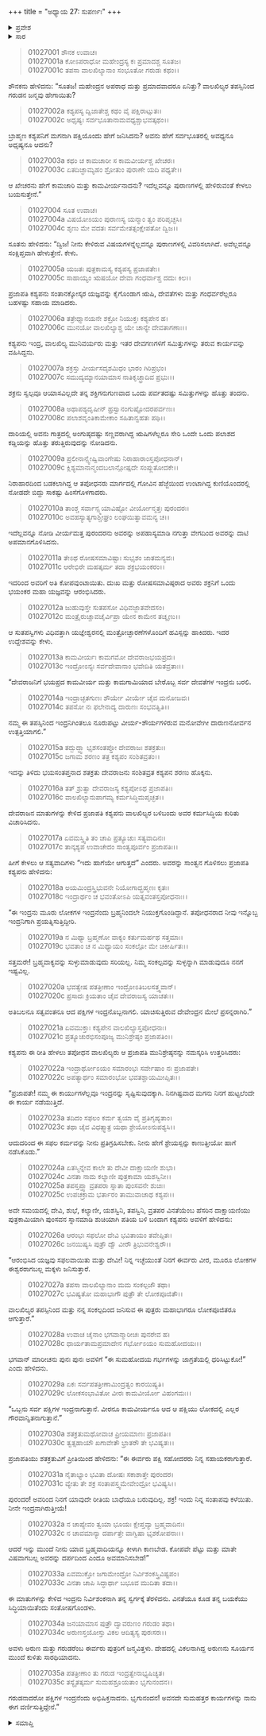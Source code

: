 +++
title = "ಅಧ್ಯಾಯ 27: ಸುಪರ್ಣಃ"
+++

<details><summary>ಪ್ರವೇಶ</summary>


।।   ಓಂ ಓಂ ನಮೋ ನಾರಾಯಣಾಯ।।   ಶ್ರೀ ವೇದವ್ಯಾಸಾಯ ನಮಃ ।।

ಶ್ರೀ ಕೃಷ್ಣದ್ವೈಪಾಯನ ವೇದವ್ಯಾಸ ವಿರಚಿತ  

**ಶ್ರೀ ಮಹಾಭಾರತ**

**ಆದಿ ಪರ್ವ**

**ಆಸ್ತೀಕ ಪರ್ವ**

**ಅಧ್ಯಾಯ 27**

</details>


<details><summary>ಸಾರ</summary>
ಇಂದ್ರನಿಂದ ಅಪಮಾನಿಸಲ್ಪಟ್ಟ ವಾಲಖಿಲ್ಯರು ಗರುಡೋತ್ಪತ್ತಿಗೆ ಯುಜ್ಞ ಮಾಡುವುದು (1-10). ಯಜ್ಞ-ಫಲವಾಗಿ ವಿನತೆಯಲ್ಲಿ ಅರುಣ-ಗರುಡರ ಜನನ (11-35).


</details>

> 01027001 ಶೌನಕ ಉವಾಚ।  
01027001a ಕೋಽಪರಾಧೋ ಮಹೇಂದ್ರಸ್ಯ ಕಃ ಪ್ರಮಾದಶ್ಚ ಸೂತಜ।  
01027001c ತಪಸಾ ವಾಲಖಿಲ್ಯಾನಾಂ ಸಂಭೂತೋ ಗರುಡಃ ಕಥಂ।।

ಶೌನಕನು ಹೇಳಿದನು: “ಸೂತಜ! ಮಹೇಂದ್ರನ ಅಪರಾಧ ಮತ್ತು ಪ್ರಮಾದವಾದರೂ ಏನಿತ್ತು? ವಾಲಖಿಲ್ಯರ ತಪಸ್ಸಿನಿಂದ ಗರುಡನ ಜನ್ಮವು ಹೇಗಾಯಿತು?

> 01027002a ಕಶ್ಯಪಸ್ಯ ದ್ವಿಜಾತೇಶ್ಚ ಕಥಂ ವೈ ಪಕ್ಷಿರಾಟ್ಸುತಃ।  
01027002c ಅಧೃಷ್ಯಃ ಸರ್ವಭೂತಾನಾಮವಧ್ಯಶ್ಚಾಭವತ್ಕಥಂ।।

ಬ್ರಾಹ್ಮಣ ಕಶ್ಯಪನಿಗೆ ಮಗನಾಗಿ ಪಕ್ಷಿಯೊಂದು ಹೇಗೆ ಜನಿಸಿದನು? ಅವನು ಹೇಗೆ ಸರ್ವಭೂತರಲ್ಲಿ ಅವಧ್ಯನೂ ಅಧೃಷ್ಯನೂ ಆದನು?

> 01027003a ಕಥಂ ಚ ಕಾಮಚಾರೀ ಸ ಕಾಮವೀರ್ಯಶ್ಚ ಖೇಚರಃ।  
01027003c ಏತದಿಚ್ಛಾಮ್ಯಹಂ ಶ್ರೋತುಂ ಪುರಾಣೇ ಯದಿ ಪಥ್ಯತೇ।।

ಆ ಖೇಚರನು ಹೇಗೆ ಕಾಮಚಾರಿ ಮತ್ತು ಕಾಮವೀರ್ಯನಾದನು? ಇದೆಲ್ಲವನ್ನೂ ಪುರಾಣಗಳಲ್ಲಿ ಹೇಳಿರುವಂತೆ ಕೇಳಲು ಬಯಸುತ್ತೇನೆ.”

> 01027004 ಸೂತ ಉವಾಚ।  
01027004a ವಿಷಯೋಽಯಂ ಪುರಾಣಸ್ಯ ಯನ್ಮಾಂ ತ್ವಂ ಪರಿಪೃಚ್ಛಸಿ।  
01027004c ಶೃಣು ಮೇ ವದತಃ ಸರ್ವಮೇತತ್ಸಂಕ್ಷೇಪತೋ ದ್ವಿಜ।।

ಸೂತನು ಹೇಳಿದನು: “ದ್ವಿಜ! ನೀನು ಕೇಳಿರುವ ವಿಷಯಗಳನ್ನೆಲ್ಲವನ್ನೂ ಪುರಾಣಗಳಲ್ಲಿ ವಿವರಿಸಲಾಗಿದೆ. ಅವೆಲ್ಲವನ್ನೂ ಸಂಕ್ಷಿಪ್ತವಾಗಿ ಹೇಳುತ್ತೇನೆ. ಕೇಳು.

> 01027005a ಯಜತಃ ಪುತ್ರಕಾಮಸ್ಯ ಕಶ್ಯಪಸ್ಯ ಪ್ರಜಾಪತೇಃ।  
01027005c ಸಾಹಾಯ್ಯಂ ಋಷಯೋ ದೇವಾ ಗಂಧರ್ವಾಶ್ಚ ದದುಃ ಕಿಲ।।

ಪ್ರಜಾಪತಿ ಕಶ್ಯಪನು ಸಂತಾನಕ್ಕೋಸ್ಕರ ಯಜ್ಞವನ್ನು ಕೈಗೊಂಡಾಗ ಋಷಿ, ದೇವತೆಗಳು ಮತ್ತು ಗಂಧರ್ವರೆಲ್ಲರೂ ಬಹಳಷ್ಟು ಸಹಾಯ ಮಾಡಿದರು.

> 01027006a ತತ್ರೇಧ್ಮಾನಯನೇ ಶಕ್ರೋ ನಿಯುಕ್ತಃ ಕಶ್ಯಪೇನ ಹ।  
01027006c ಮುನಯೋ ವಾಲಖಿಲ್ಯಾಶ್ಚ ಯೇ ಚಾನ್ಯೇ ದೇವತಾಗಣಾಃ।।

ಕಶ್ಯಪನು ಇಂದ್ರ, ವಾಲಖಿಲ್ಯ ಮುನಿವರ್ಯರು ಮತ್ತು ಇತರ ದೇವಗಣಗಳಿಗೆ ಸಮಿತ್ತುಗಳನ್ನು ತರುವ ಕಾರ್ಯವನ್ನು ವಹಿಸಿದ್ದನು.

> 01027007a ಶಕ್ರಸ್ತು ವೀರ್ಯಸದೃಶಮಿಧಂ ಭಾರಂ ಗಿರಿಪ್ರಭಂ।  
01027007c ಸಮುದ್ಯಮ್ಯಾನಯಾಮಾಸ ನಾತಿಕೃಚ್ಛ್ರಾದಿವ ಪ್ರಭುಃ।।

ಶಕ್ರನು ಸ್ವಲ್ಪವೂ ಆಯಾಸವಿಲ್ಲದೇ ತನ್ನ ಶಕ್ತಿಗನುಗುಣವಾದ ಒಂದು ಪರ್ವತದಷ್ಟು ಸಮಿತ್ತುಗಳನ್ನು ಹೊತ್ತು ತಂದನು.

> 01027008a ಅಥಾಪಶ್ಯದೃಷೀನ್ ಹ್ರಸ್ವಾನಂಗುಷ್ಟೋದರಪರ್ವಣಃ।  
01027008c ಪಲಾಶವೃಂತಿಕಾಮೇಕಾಂ ಸಹಿತಾನ್ವಹತಃ ಪಥಿ।।

ದಾರಿಯಲ್ಲಿ ಅವನು ಗಾತ್ರದಲ್ಲಿ ಅಂಗುಷ್ಠದಷ್ಟು ಸಣ್ಣವರಾಗಿದ್ದ ಋಷಿಗಳೆಲ್ಲರೂ ಸೇರಿ ಒಂದೇ ಒಂದು ಪಲಾಶದ ಕಡ್ಡಿಯನ್ನು ಹೊತ್ತು ತರುತ್ತಿರುವುದನ್ನು ನೋಡಿದನು.

> 01027009a ಪ್ರಲೀನಾನ್ಸ್ವೇಷ್ವಿವಾಂಗೇಷು ನಿರಾಹಾರಾಂಸ್ತಪೋಧನಾನ್।   
01027009c ಕ್ಲಿಶ್ಯಮಾನಾನ್ಮಂದಬಲಾನ್ಗೋಷ್ಪದೇ ಸಂಪ್ಲುತೋದಕೇ।।

ನಿರಾಹಾರದಿಂದ ಬಡಕಲಾಗಿದ್ದ ಆ ತಪೋಧನರು ಮಾರ್ಗದಲ್ಲಿ ಗೋವಿನ ಹೆಜ್ಜೆಯಿಂದ ಉಂಟಾಗಿದ್ದ ಕುಣಿಯೊಂದರಲ್ಲಿ ನೋಡದೇ ಬಿದ್ದು ಸಾಕಷ್ಟು ಹಿಂಸೆಗೊಳಗಾದರು.

> 01027010a ತಾಂಶ್ಚ ಸರ್ವಾನ್ಸ್ಮಯಾವಿಷ್ಟೋ ವೀರ್ಯೋನ್ಮತ್ತಃ ಪುರಂದರಃ।  
01027010c ಅವಹಸ್ಯಾತ್ಯಗಾಶ್ಚೀಘ್ರಂ ಲಂಘಯಿತ್ವಾವಮನ್ಯ ಚ।।

ಇದೆಲ್ಲವನ್ನೂ ನೋಡಿ ವೀರ್ಯಮತ್ತ ಪುರಂದರನು ಅವರನ್ನು ಅಪಹಾಸ್ಯಮಾಡಿ ನಗುತ್ತಾ ವೇಗದಿಂದ ಅವರನ್ನು ದಾಟಿ ಅಪಮಾನಗೊಳಿಸಿದನು.

> 01027011a ತೇಽಥ ರೋಷಸಮಾವಿಷ್ಟಾಃ ಸುಭೃಶಂ ಜಾತಮನ್ಯವಃ।  
01027011c ಆರೇಭಿರೇ ಮಹತ್ಕರ್ಮ ತದಾ ಶಕ್ರಭಯಂಕರಂ।।

ಇದರಿಂದ ಅವರಿಗೆ ಅತಿ ಕೋಪವುಂಟಾಯಿತು. ದುಃಖ ಮತ್ತು ರೋಷಸಮಾವಿಷ್ಠರಾದ ಅವರು ಶಕ್ರನಿಗೆ ಒಂದು ಭಯಂಕರ ಮಹಾ ಯಜ್ಞವನ್ನು ಆರಂಭಿಸಿದರು.

> 01027012a ಜುಹುವುಸ್ತೇ ಸುತಪಸೋ ವಿಧಿವಜ್ಜಾತವೇದಸಂ।   
01027012c ಮಂತ್ರೈರುಚ್ಚಾವಚೈರ್ವಿಪ್ರಾ ಯೇನ ಕಾಮೇನ ತಚ್ಶೃಣು।।

ಆ ಸುತಪಸ್ವಿಗಳು ವಿಧಿವತ್ತಾಗಿ ಯಜ್ಞೇಶ್ವರನಲ್ಲಿ ಮಂತ್ರೋಚ್ಛಾರಣೆಗಳೊಂದಿಗೆ ಹವಿಸ್ಸನ್ನು ಹಾಕಿದರು. ಇದರ ಉದ್ದೇಶವನ್ನು ಕೇಳು.

> 01027013a ಕಾಮವೀರ್ಯಃ ಕಾಮಗಮೋ ದೇವರಾಜಭಯಪ್ರದಃ।  
01027013c ಇಂದ್ರೋಽನ್ಯಃ ಸರ್ವದೇವಾನಾಂ ಭವೇದಿತಿ ಯತವ್ರತಾಃ।।

“ದೇವರಾಜನಿಗೆ ಭಯಪ್ರದ ಕಾಮವೀರ್ಯ ಮತ್ತು ಕಾಮಗಾಮಿಯಾದ ಬೇರೊಬ್ಬ ಸರ್ವ ದೇವತೆಗಳ ಇಂದ್ರನು ಬರಲಿ.

> 01027014a ಇಂದ್ರಾಚ್ಛತಗುಣಃ ಶೌರ್ಯೇ ವೀರ್ಯೇ ಚೈವ ಮನೋಜವಃ।  
01027014c ತಪಸೋ ನಃ ಫಲೇನಾದ್ಯ ದಾರುಣಃ ಸಂಭವತ್ವಿತಿ।।

ನಮ್ಮ ಈ ತಪಸ್ಸಿನಿಂದ ಇಂದ್ರನಿಗಿಂತಲೂ ನೂರುಪಟ್ಟು ವೀರ್ಯ-ಶೌರ್ಯಗಳಿರುವ ಮನೋವೇಗೀ ದಾರುಣನೋರ್ವನ ಉತ್ಪತ್ತಿಯಾಗಲಿ.”

> 01027015a ತದ್ಬುದ್ಧ್ವಾ ಭೃಶಸಂತಪ್ತೋ ದೇವರಾಜಃ ಶತಕ್ರತುಃ।  
01027015c ಜಗಾಮ ಶರಣಂ ತತ್ರ ಕಶ್ಯಪಂ ಸಂಶಿತವ್ರತಂ।।

ಇದನ್ನು ತಿಳಿದು ಭಯಸಂತಪ್ತನಾದ ಶತಕ್ರತು ದೇವರಾಜನು ಸಂಶಿತವ್ರತ ಕಶ್ಯಪನ ಶರಣು ಹೊಕ್ಕನು.

> 01027016a ತತ್ ಶ್ರುತ್ವಾ ದೇವರಾಜಸ್ಯ ಕಶ್ಯಪೋಽಥ ಪ್ರಜಾಪತಿಃ।  
01027016c ವಾಲಖಿಲ್ಯಾನುಪಾಗಮ್ಯ ಕರ್ಮಸಿದ್ಧಿಮಪೃಚ್ಛತ।।

ದೇವರಾಜನ ಮಾತುಗಳನ್ನು ಕೇಳಿದ ಪ್ರಜಾಪತಿ ಕಶ್ಯಪನು ವಾಲಖಿಲ್ಯರ ಬಳಿಬಂದು ಅವರ ಕರ್ಮಸಿದ್ಧಿಯ ಕುರಿತು ವಿಚಾರಿಸಿದನು.

> 01027017a ಏವಮಸ್ತ್ವಿತಿ ತಂ ಚಾಪಿ ಪ್ರತ್ಯೂಚುಃ ಸತ್ಯವಾದಿನಃ।  
01027017c ತಾನ್ಕಶ್ಯಪ ಉವಾಚೇದಂ ಸಾಂತ್ವಪೂರ್ವಂ ಪ್ರಜಾಪತಿಃ।।

ಹೀಗೆ ಕೇಳಲು ಆ ಸತ್ಯವಾದಿಗಳು “ಇದು ಹಾಗೆಯೇ ಆಗುತ್ತದೆ” ಎಂದರು. ಅವರನ್ನು ಸಾಂತ್ವನ ಗೊಳಿಸಲು ಪ್ರಜಾಪತಿ ಕಶ್ಯಪನು ಹೇಳಿದನು:

> 01027018a ಅಯಮಿಂದ್ರಸ್ತ್ರಿಭುವನೇ ನಿಯೋಗಾದ್ಬ್ರಹ್ಮಣಃ ಕೃತಃ।   
01027018c ಇಂದ್ರಾರ್ಥಂ ಚ ಭವಂತೋಽಪಿ ಯತ್ನವಂತಸ್ತಪೋಧನಾಃ।।

“ಈ ಇಂದ್ರನು ಮೂರು ಲೋಕಗಳ ಇಂದ್ರನೆಂದು ಬ್ರಹ್ಮನಿಂದಲೇ ನಿಯುಕ್ತಗೊಂಡಿದ್ದಾನೆ. ತಪೋಧನರಾದ ನೀವು ಇನ್ನೊಬ್ಬ ಇಂದ್ರನಿಗಾಗಿ ಪ್ರಯತ್ನಿಸುತ್ತಿದ್ದೀರಿ.

> 01027019a ನ ಮಿಥ್ಯಾ ಬ್ರಹ್ಮಣೋ ವಾಕ್ಯಂ ಕರ್ತುಮರ್ಹಥ ಸತ್ತಮಾಃ।  
01027019c ಭವತಾಂ ಚ ನ ಮಿಥ್ಯಾಯಂ ಸಂಕಲ್ಪೋ ಮೇ ಚಿಕೀರ್ಷಿತಃ।।

ಸತ್ತಮರೇ! ಬ್ರಹ್ಮವಾಕ್ಯವನ್ನು ಸುಳ್ಳುಮಾಡುವುದು ಸರಿಯಲ್ಲ. ನಿಮ್ಮ ಸಂಕಲ್ಪವನ್ನು ಸುಳ್ಳನ್ನಾಗಿ ಮಾಡುವುದೂ ನನಗೆ ಇಷ್ಟವಿಲ್ಲ.

> 01027020a ಭವತ್ವೇಷ ಪತತ್ರೀಣಾಂ ಇಂದ್ರೋಽತಿಬಲಸತ್ತ್ವವಾನ್।  
01027020c ಪ್ರಸಾದಃ ಕ್ರಿಯತಾಂ ಚೈವ ದೇವರಾಜಸ್ಯ ಯಾಚತಃ।।

ಅತಿಬಲನೂ ಸತ್ವವಂತನೂ ಆದ ಪಕ್ಷಿಗಳ ಇಂದ್ರನೊಬ್ಬನಾಗಲಿ. ಯಾಚಿಸುತ್ತಿರುವ ದೇವೇಂದ್ರನ ಮೇಲೆ ಪ್ರಸನ್ನರಾಗಿರಿ.”

> 01027021a ಏವಮುಕ್ತಾಃ ಕಶ್ಯಪೇನ ವಾಲಖಿಲ್ಯಾಸ್ತಪೋಧನಾಃ।   
01027021c ಪ್ರತ್ಯೂಚುರಭಿಸಂಪೂಜ್ಯ ಮುನಿಶ್ರೇಷ್ಠಂ ಪ್ರಜಾಪತಿಂ।।

ಕಶ್ಯಪನು ಈ ರೀತಿ ಹೇಳಲು ತಪೋಧನ ವಾಲಖಿಲ್ಯರು ಆ ಪ್ರಜಾಪತಿ ಮುನಿಶ್ರೇಷ್ಠನನ್ನು ನಮಸ್ಕರಿಸಿ ಉತ್ತರಿಸಿದರು:

> 01027022a ಇಂದ್ರಾರ್ಥೋಽಯಂ ಸಮಾರಂಭಃ ಸರ್ವೇಷಾಂ ನಃ ಪ್ರಜಾಪತೇ।  
01027022c ಅಪತ್ಯಾರ್ಥಂ ಸಮಾರಂಭೋ ಭವತಶ್ಚಾಯಮೀಪ್ಸಿತಃ।।

“ಪ್ರಜಾಪತೇ! ನಮ್ಮ ಈ ಕಾರ್ಯುಗಳೆಲ್ಲವೂ ಇಂದ್ರನನ್ನು ಸೃಷ್ಟಿಸುವುದಕ್ಕಾಗಿ. ನಿನಗಿಷ್ಟವಾದ ಮಗನು ನಿನಗೆ ಹುಟ್ಟಲೆಂದೇ ಈ ಕಾರ್ಯ ನಡೆಯುತ್ತಿದೆ.

> 01027023a ತದಿದಂ ಸಫಲಂ ಕರ್ಮ ತ್ವಯಾ ವೈ ಪ್ರತಿಗೃಹ್ಯತಾಂ।  
01027023c ತಥಾ ಚೈವ ವಿಧತ್ಸ್ವಾತ್ರ ಯಥಾ ಶ್ರೇಯೋಽನುಪಶ್ಯಸಿ।।

ಆದುದರಿಂದ ಈ ಸಫಲ ಕರ್ಮವನ್ನು ನೀನು ಪ್ರತಿಗ್ರಹಿಸಬೇಕು. ನೀನು ಹೇಗೆ ಶ್ರೇಯಸ್ಸನ್ನು ಕಾಣುತ್ತೀಯೋ ಹಾಗೆ ನಡೆಸಿಕೊಡು.”

> 01027024a ಏತಸ್ಮಿನ್ನೇವ ಕಾಲೇ ತು ದೇವೀ ದಾಕ್ಷಾಯಣೀ ಶುಭಾ।   
01027024c ವಿನತಾ ನಾಮ ಕಲ್ಯಾಣೀ ಪುತ್ರಕಾಮಾ ಯಶಸ್ವಿನೀ।।  
01027025a ತಪಸ್ತಪ್ತ್ವಾ ವ್ರತಪರಾ ಸ್ನಾತಾ ಪುಂಸವನೇ ಶುಚಿಃ।  
01027025c ಉಪಚಕ್ರಾಮ ಭರ್ತಾರಂ ತಾಮುವಾಚಾಥ ಕಶ್ಯಪಃ।।

ಅದೇ ಸಮಯದಲ್ಲಿ ದೇವಿ, ಶುಭೆ, ಕಲ್ಯಾಣೀ, ಯಶಸ್ವಿನಿ, ತಪಸ್ವಿನಿ, ವ್ರತಪರ ವಿನತೆಯೆಂಬ ಹೆಸರಿನ ದಾಕ್ಷಾಯಣಿಯು ಪುತ್ರಕಾಮಿಯಾಗಿ ಪುಂಸವನ ಸ್ನಾನಮಾಡಿ ಶುಚಿಯಾಗಿ ಪತಿಯ ಬಳಿ ಬಂದಾಗ ಕಶ್ಯಪನು ಅವಳಿಗೆ ಹೇಳಿದನು:

> 01027026a ಆರಂಭಃ ಸಫಲೋ ದೇವಿ ಭವಿತಾಯಂ ತವೇಪ್ಸಿತಃ।  
01027026c ಜನಯಿಷ್ಯಸಿ ಪುತ್ರೌ ದ್ವೌ ವೀರೌ ತ್ರಿಭುವನೇಶ್ವರೌ।।

“ಆರಂಭಿಸಿದ ಯಜ್ಞವು ಸಫಲವಾಯಿತು ಮತ್ತು ದೇವೀ! ನಿನ್ನ ಇಚ್ಛೆಯುಂತೆ ನಿನಗೆ ಈರ್ವರು ವೀರ, ಮೂರೂ ಲೋಕಗಳ ಈಶ್ವರರಾಗಬಲ್ಲ ಮಕ್ಕಳು ಜನಿಸುತ್ತಾರೆ.

> 01027027a ತಪಸಾ ವಾಲಖಿಲ್ಯಾನಾಂ ಮಮ ಸಂಕಲ್ಪಜೌ ತಥಾ।  
01027027c ಭವಿಷ್ಯತೋ ಮಹಾಭಾಗೌ ಪುತ್ರೌ ತೇ ಲೋಕಪೂಜಿತೌ।।

ವಾಲಖಿಲ್ಯರ ತಪಸ್ಸಿನಿಂದ ಮತ್ತು ನನ್ನ ಸಂಕಲ್ಪದಿಂದ ಜನಿಸುವ ಈ ಪುತ್ರರು ಮಹಾಭಾಗರೂ ಲೋಕಪೂಜಿತರೂ ಆಗುತ್ತಾರೆ.”

> 01027028a ಉವಾಚ ಚೈನಾಂ ಭಗವಾನ್ಮಾರೀಚಃ ಪುನರೇವ ಹ।  
01027028c ಧಾರ್ಯತಾಮಪ್ರಮಾದೇನ ಗರ್ಭೋಽಯಂ ಸುಮಹೋದಯಃ।।

ಭಗವಾನ್ ಮಾರೀಚನು ಪುನಃ ಪುನಃ ಅವಳಿಗೆ “ಈ ಸುಮಹೋದಯ ಗರ್ಭಗಳನ್ನು ಜಾಗ್ರತೆಯಲ್ಲಿ ಧರಿಸಿಟ್ಟುಕೋ!” ಎಂದು ಹೇಳಿದನು.

> 01027029a ಏಕಃ ಸರ್ವಪತತ್ರೀಣಾಮಿಂದ್ರತ್ವಂ ಕಾರಯಿಷ್ಯತಿ।  
01027029c ಲೋಕಸಂಭಾವಿತೋ ವೀರಃ ಕಾಮವೀರ್ಯೋ ವಿಹಂಗಮಃ।।

“ಒಬ್ಬನು ಸರ್ವ ಪಕ್ಷಿಗಳ ಇಂದ್ರನಾಗುತ್ತಾನೆ. ವೀರನೂ ಕಾಮವೀರ್ಯನೂ ಆದ ಆ ಪಕ್ಷಿಯು ಲೋಕದಲ್ಲಿ ಎಲ್ಲರ ಗೌರವಾನ್ವಿತನಾಗುತ್ತಾನೆ.”

> 01027030a ಶತಕ್ರತುಮಥೋವಾಚ ಪ್ರೀಯಮಾಣಃ ಪ್ರಜಾಪತಿಃ।  
01027030c ತ್ವತ್ಸಹಾಯೌ ಖಗಾವೇತೌ ಭ್ರಾತರೌ ತೇ ಭವಿಷ್ಯತಃ।।

ಪ್ರಜಾಪತಿಯು ಶತಕ್ರತುವಿಗೆ ಪ್ರೀತಿಯಿಂದ ಹೇಳಿದನು: “ಈ ಈರ್ವರು ಪಕ್ಷಿ ಸಹೋದರರು ನಿನ್ನ ಸಹಾಯಕರಾಗುತ್ತಾರೆ.

> 01027031a ನೈತಾಭ್ಯಾಂ ಭವಿತಾ ದೋಷಃ ಸಕಾಶಾತ್ತೇ ಪುರಂದರ।  
01027031c ವ್ಯೇತು ತೇ ಶಕ್ರ ಸಂತಾಪಸ್ತ್ವಮೇವೇಂದ್ರೋ ಭವಿಷ್ಯಸಿ।।

ಪುರಂದರ! ಅವರಿಂದ ನಿನಗೆ ಯಾವುದೇ ರೀತಿಯ ಬಾಧೆಯೂ ಬರುವುದಿಲ್ಲ. ಶಕ್ರ! ಇಂದು ನಿನ್ನ ಸಂತಾಪವು ಕಳೆಯಿತು. ನೀನೇ ಇಂದ್ರನಾಗಿರುತ್ತೀಯೆ!

> 01027032a ನ ಚಾಪ್ಯೇವಂ ತ್ವಯಾ ಭೂಯಃ ಕ್ಷೇಪ್ತವ್ಯಾ ಬ್ರಹ್ಮವಾದಿನಃ।  
01027032c ನ ಚಾವಮಾನ್ಯಾ ದರ್ಪಾತ್ತೇ ವಾಗ್ವಿಷಾ ಭೃಶಕೋಪನಾಃ।।

ಆದರೆ ಇನ್ನು ಮುಂದೆ ನೀನು ಯಾವ ಬ್ರಹ್ಮವಾದಿಯನ್ನೂ ಕೀಳಾಗಿ ಕಾಣಬೇಡ. ಕೋಪವೇ ಪೆಟ್ಟು ಮತ್ತು ಮಾತೇ ವಿಷವಾಗಬಲ್ಲ ಅವರನ್ನು ದರ್ಪದಿಂದ ಎಂದೂ ಅವಮಾನಿಸಬೇಡ!”

> 01027033a ಏವಮುಕ್ತೋ ಜಗಾಮೇಂದ್ರೋ ನಿರ್ವಿಶಂಕಸ್ತ್ರಿವಿಷ್ಟಪಂ।   
01027033c ವಿನತಾ ಚಾಪಿ ಸಿದ್ಧಾರ್ಥಾ ಬಭೂವ ಮುದಿತಾ ತದಾ।।

ಈ ಮಾತುಗಳನ್ನು ಕೇಳಿದ ಇಂದ್ರನು ನಿರ್ವಿಶಂಕನಾಗಿ ತನ್ನ ಸ್ವರ್ಗಕ್ಕೆ ತೆರಳಿದನು. ವಿನತೆಯೂ ಕೂಡ ತನ್ನ ಬಯಕೆಯು ಸಿದ್ಧಿಯಾಯಿತೆಂದು ಸಂತೋಷಗೊಂಡಳು.

> 01027034a ಜನಯಾಮಾಸ ಪುತ್ರೌ ದ್ವಾವರುಣಂ ಗರುಡಂ ತಥಾ।  
01027034c ಅರುಣಸ್ತಯೋಸ್ತು ವಿಕಲ ಆದಿತ್ಯಸ್ಯ ಪುರಃಸರಃ।।

ಅವಳು ಅರುಣ ಮತ್ತು ಗರುಡರೆಂಬ ಈರ್ವರು ಪುತ್ರರಿಗೆ ಜನ್ಮವಿತ್ತಳು. ದೇಹದಲ್ಲಿ ವಿಕಲನಾಗಿದ್ದ ಅರುಣನು ಸೂರ್ಯನ ಮುಂದೆ ಕುಳಿತು ಸಾರಥಿಯಾದನು.

> 01027035a ಪತತ್ರೀಣಾಂ ತು ಗರುಡ ಇಂದ್ರತ್ವೇನಾಭ್ಯಷಿಚ್ಯತ।  
01027035c ತಸ್ಯೈತತ್ಕರ್ಮ ಸುಮಹಶ್ರೂಯತಾಂ ಭೃಗುನಂದನ।।

ಗರುಡನಾದರೋ ಪಕ್ಷಿಗಳ ಇಂದ್ರನೆಂದು ಅಭಿಷಿಕ್ತನಾದನು. ಭೃಗುನಂದನ! ಅವನದೇ ಸುಮಹತ್ತರ ಕಾರ್ಯಗಳನ್ನು ನಾನು ಈಗ ವರ್ಣಿಸುತ್ತಿದ್ದೇನೆ.”




<details><summary>ಸಮಾಪ್ತಿ</summary>

ಇತಿ ಶ್ರೀ ಮಹಾಭಾರತೇ ಆದಿಪರ್ವಣಿ ಆಸ್ತೀಕಪರ್ವಣಿ ಸೌಪರ್ಣೇ ಸಪ್ತವಿಂಶೋಽಧ್ಯಾಯಃ।  
ಇದು ಶ್ರೀ ಮಹಾಭಾರತದಲ್ಲಿ ಆದಿಪರ್ವದಲ್ಲಿ ಆಸ್ತೀಕಪರ್ವದಲ್ಲಿ ಸೌಪರ್ಣದಲ್ಲಿ ಇಪ್ಪತ್ತೇಳನೇ ಅಧ್ಯಾಯವು.

</details>
